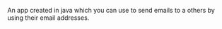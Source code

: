 An app created in java which you can use to send emails to a others by using their email addresses. 
